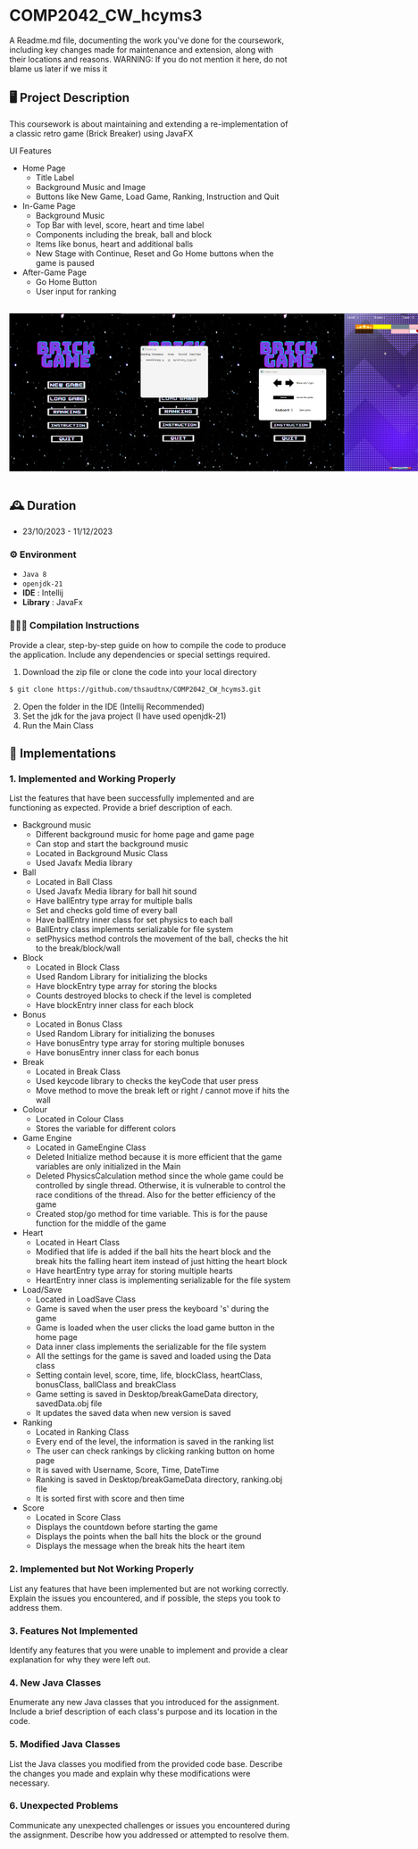 # COMP2042_CW_hcyms3
A Readme.md file, documenting the work you've done for the
coursework, including key changes made for maintenance and extension, 
along with their locations and reasons. 
WARNING: If you do not mention it here, do not blame us later if we miss it

## 🖥️ Project Description
This coursework is about maintaining and extending a re-implementation of a classic retro
game (Brick Breaker) using JavaFX
<br>

UI Features
- Home Page
  - Title Label
  - Background Music and Image
  - Buttons like New Game, Load Game, Ranking, Instruction and Quit
- In-Game Page
  - Background Music
  - Top Bar with level, score, heart and time label
  - Components including the break, ball and block
  - Items like bonus, heart and additional balls
  - New Stage with Continue, Reset and Go Home buttons when the game is paused
- After-Game Page
  - Go Home Button
  - User input for ranking
<br>

<div style="display:flex; margin-right:10px;">
  <img alt="Alt text" src="/src/main/resources/breakGame_homePage.png" title="Optional title" width="200"/>
  <img alt="Alt text" src="/src/main/resources/breakGame_homePage_ranking.png" title="Optional title" width="200"/>
  <img alt="Alt text" src="/src/main/resources/breakGame_homePage_instruction.png" title="Optional title" width="200"/>
  <img alt="Alt text" src="/src/main/resources/breakGame_gamePage.png" title="Optional title" width="200"/>
  <img alt="Alt text" src="/src/main/resources/breakGame_gamePage_pause.png" title="Optional title" width="200"/>
  <img alt="Alt text" src="/src/main/resources/breakGame_menuPage_lost.png" title="Optional title" width="200"/>
  <img alt="Alt text" src="/src/main/resources/breakGame_menuPage_nextLevel.png" title="Optional title" width="200"/>
</div>
<br>

## 🕰️ Duration
* 23/10/2023 - 11/12/2023

### ⚙️ Environment
- `Java 8`
- `openjdk-21`
- **IDE** : Intellij
- **Library** : JavaFx

### 🧑‍🤝‍🧑 Compilation Instructions
Provide a clear, step-by-step guide on how to compile the code to produce the application. Include any dependencies or special settings required.

1. Download the zip file or clone the code into your local directory
``` bash
$ git clone https://github.com/thsaudtnx/COMP2042_CW_hcyms3.git
```
2. Open the folder in the IDE (Intellij Recommended)
3. Set the jdk for the java project (I have used openjdk-21)
4. Run the Main Class 

## 📌 Implementations
### 1. Implemented and Working Properly
List the features that have been successfully implemented and are functioning as expected. Provide a brief description of each. 
- Background music
  - Different background music for home page and game page
  - Can stop and start the background music
  - Located in Background Music Class
  - Used Javafx Media library
- Ball
  - Located in Ball Class
  - Used Javafx Media library for ball hit sound
  - Have ballEntry type array for multiple balls
  - Set and checks gold time of every ball
  - Have ballEntry inner class for set physics to each ball
  - BallEntry class implements serializable for file system
  - setPhysics method controls the movement of the ball, checks the hit to the break/block/wall
- Block
  - Located in Block Class
  - Used Random Library for initializing the blocks
  - Have blockEntry type array for storing the blocks
  - Counts destroyed blocks to check if the level is completed
  - Have blockEntry inner class for each block
- Bonus
  - Located in Bonus Class
  - Used Random Library for initializing the bonuses
  - Have bonusEntry type array for storing multiple bonuses
  - Have bonusEntry inner class for each bonus
- Break
  - Located in Break Class
  - Used keycode library to checks the keyCode that user press
  - Move method to move the break left or right / cannot move if hits the wall
- Colour
  - Located in Colour Class
  - Stores the variable for different colors
- Game Engine
  - Located in GameEngine Class
  - Deleted Initialize method because it is more efficient that the game variables are only initialized in the Main
  - Deleted PhysicsCalculation method since the whole game could be controlled by single thread. Otherwise, it is vulnerable to control the race conditions of the thread. Also for the better efficiency of the game
  - Created stop/go method for time variable. This is for the pause function for the middle of the game
- Heart
  - Located in Heart Class
  - Modified that life is added if the ball hits the heart block and the break hits the falling heart item instead of just hitting the heart block
  - Have heartEntry type array for storing multiple hearts
  - HeartEntry inner class is implementing serializable for the file system
- Load/Save
  - Located in LoadSave Class
  - Game is saved when the user press the keyboard 's' during the game
  - Game is loaded when the user clicks the load game button in the home page
  - Data inner class implements the serializable for the file system
  - All the settings for the game is saved and loaded using the Data class
  - Setting contain level, score, time, life, blockClass, heartClass, bonusClass, ballClass and breakClass
  - Game setting is saved in Desktop/breakGameData directory, savedData.obj file
  - It updates the saved data when new version is saved
- Ranking
  - Located in Ranking Class
  - Every end of the level, the information is saved in the ranking list
  - The user can check rankings by clicking ranking button on home page
  - It is saved with Username, Score, Time, DateTime
  - Ranking is saved in Desktop/breakGameData directory, ranking.obj file
  - It is sorted first with score and then time
- Score
  - Located in Score Class
  - Displays the countdown before starting the game
  - Displays the points when the ball hits the block or the ground
  - Displays the message when the break hits the heart item

### 2. Implemented but Not Working Properly
List any features that have been implemented but are not working correctly. Explain the issues you encountered, and if possible, the steps you took to address them.


### 3. Features Not Implemented
Identify any features that you were unable to implement and provide a clear explanation for why they were left out.

### 4. New Java Classes
Enumerate any new Java classes that you introduced for the assignment. Include a brief description of each class's purpose and its location in the code.


### 5. Modified Java Classes
List the Java classes you modified from the provided code base. Describe the changes you made and explain why these modifications were necessary.


### 6. Unexpected Problems
Communicate any unexpected challenges or issues you encountered during the assignment. Describe how you addressed or attempted to resolve them.

